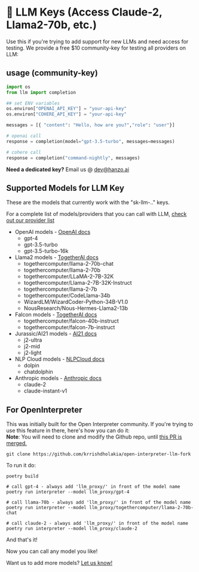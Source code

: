 # 🔑 LLM Keys (Access Claude-2, Llama2-70b, etc.)

Use this if you're trying to add support for new LLMs and need access for testing. We provide a free $10 community-key for testing all providers on LLM: 

## usage (community-key)

```python
import os
from llm import completion

## set ENV variables
os.environ["OPENAI_API_KEY"] = "your-api-key"
os.environ["COHERE_API_KEY"] = "your-api-key"

messages = [{ "content": "Hello, how are you?","role": "user"}]

# openai call
response = completion(model="gpt-3.5-turbo", messages=messages)

# cohere call
response = completion("command-nightly", messages)
```

**Need a dedicated key?**
Email us @ dev@hanzo.ai 

## Supported Models for LLM Key
These are the models that currently work with the "sk-llm-.." keys.

For a complete list of models/providers that you can call with LLM, [check out our provider list](./providers/)

* OpenAI models - [OpenAI docs](./providers/openai.md)
    * gpt-4
    * gpt-3.5-turbo
    * gpt-3.5-turbo-16k
* Llama2 models - [TogetherAI docs](./providers/togetherai.md)
    * togethercomputer/llama-2-70b-chat
    * togethercomputer/llama-2-70b
    * togethercomputer/LLaMA-2-7B-32K
    * togethercomputer/Llama-2-7B-32K-Instruct
    * togethercomputer/llama-2-7b
    * togethercomputer/CodeLlama-34b
    * WizardLM/WizardCoder-Python-34B-V1.0
    * NousResearch/Nous-Hermes-Llama2-13b
* Falcon models - [TogetherAI docs](./providers/togetherai.md)
    * togethercomputer/falcon-40b-instruct
    * togethercomputer/falcon-7b-instruct
* Jurassic/AI21 models - [AI21 docs](./providers/ai21.md)
    * j2-ultra
    * j2-mid
    * j2-light
* NLP Cloud models - [NLPCloud docs](./providers/nlp_cloud.md)
    * dolpin
    * chatdolphin 
* Anthropic models - [Anthropic docs](./providers/anthropic.md)
    * claude-2
    * claude-instant-v1


## For OpenInterpreter
This was initially built for the Open Interpreter community. If you're trying to use this feature in there, here's how you can do it:  
**Note**: You will need to clone and modify the Github repo, until [this PR is merged.](https://github.com/KillianLucas/open-interpreter/pull/288)

```
git clone https://github.com/krrishdholakia/open-interpreter-llm-fork
```
To run it do: 
```
poetry build 

# call gpt-4 - always add 'llm_proxy/' in front of the model name
poetry run interpreter --model llm_proxy/gpt-4

# call llama-70b - always add 'llm_proxy/' in front of the model name
poetry run interpreter --model llm_proxy/togethercomputer/llama-2-70b-chat

# call claude-2 - always add 'llm_proxy/' in front of the model name
poetry run interpreter --model llm_proxy/claude-2
```

And that's it! 

Now you can call any model you like!


Want us to add more models? [Let us know!](https://github.com/hanzoai/llm/issues/new/choose)